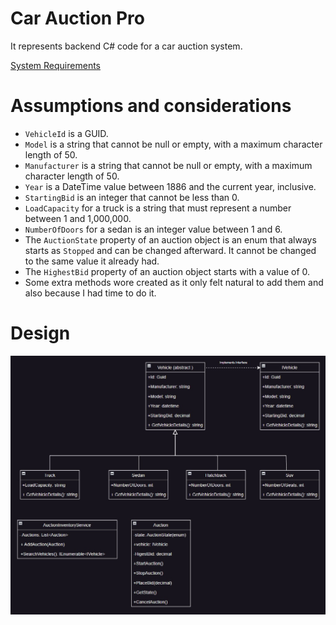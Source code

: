# Car Auction Pro

It represents backend C# code for a car auction system.

[System Requirements](/Requirements.md)

# Assumptions and considerations

- `VehicleId` is a GUID.
- `Model` is a string that cannot be null or empty, with a maximum character length of 50.
- `Manufacturer` is a string that cannot be null or empty, with a maximum character length of 50.
- `Year` is a DateTime value between 1886 and the current year, inclusive.
- `StartingBid` is an integer that cannot be less than 0.
- `LoadCapacity` for a truck is a string that must represent a number between 1 and 1,000,000.
- `NumberOfDoors` for a sedan is an integer value between 1 and 6.
- The `AuctionState` property of an auction object is an enum that always starts as `Stopped` and can be changed afterward. It cannot be changed to the same value it already had.
- The `HighestBid` property of an auction object starts with a value of 0.
- Some extra methods wore created as it only felt natural to add them and also because I had time to do it. 

# Design
![](/CarAuctionProRepo/Media/Design.jpg)
